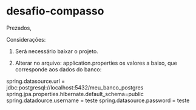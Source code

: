 # desafio-compasso

Prezados,

Considerações:

1) Será necessário baixar o projeto. 

2) Alterar no arquivo: application.properties
os valores a baixo, que corresponde aos dados do banco: 

spring.datasource.url = jdbc:postgresql://localhost:5432/meu_banco_postgres
spring.jpa.properties.hibernate.default_schema=public
spring.datadource.username = teste 
spring.datasource.password = teste
